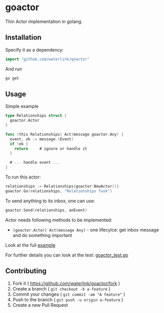 # goactor

Thin Actor implementation in golang.

## Installation

Specify it as a dependency:

```go
import "github.com/waterlink/goactor"
```

And run

```bash
go get
```

## Usage

Simple example

```go
type Relationships struct {
  goactor.Actor
}

func (this Relationships) Act(message goactor.Any) {
  event, ok := message.(Event)
  if !ok {
    return     # ignore or handle it
  }

  # ... handle event ...
}
```

To run this actor:

```go
relationships := Relationships{goactor.NewActor()}
goactor.Go(relationships, "Relationships Task")
```

To send anything to its inbox, one can use:

```go
goactor.Send(relationships, anEvent)
```

Actor needs following methods to be implemented:

- `(goactor.Actor) Act(message Any)` - one lifecylce: get inbox message and do something important

Look at the full [example](examples/example.go)

For further details you can look at the test: [goactor_test.go](goactor_test.go)

## Contributing

1. Fork it ( https://github.com/waterlink/goactor/fork )
2. Create a branch ( `git checkout -b a-feature` )
3. Commit your changes ( `git commit -am "A feature"` )
4. Push to the branch ( `git push -u origin a-feature` )
5. Create a new Pull Request
